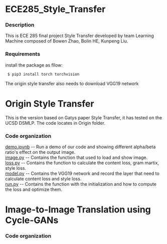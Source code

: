 # ECE285_Style_Transfer


### Description
This is ECE 285 final project Style Transfer developed by team Learning Machine composed of Bowen Zhao, Bolin HE, Kunpeng Liu.

### Requirements

install the package as fllow:
```
 $ pip3 install torch torchvision  
```
The origin style transfer also needs to download VGG19 network  
  
  
  
Origin Style Transfer
===========
This is the version based on Gatys paper Style Transfer, it has tested on the UCSD DSMLP.
The code locates in Origin folder.

### Code organization

[demo.ipynb](https://github.com/Soolizo/ECE285_Style-Transfer/blob/master/Origin/Demo.ipynb) -- Run a demo of our code and showing different alpha/beta ratio's effect on the output image.  
[image.py](https://github.com/Soolizo/ECE285_Style-Transfer/blob/master/Origin/image.py) -- Contains the function that used to load and show image.  
[loss.py](https://github.com/Soolizo/ECE285_Style-Transfer/blob/master/Origin/loss.py) -- Contains the function to calculate the content loss, gram martix, style loss.  
[model.py](https://github.com/Soolizo/ECE285_Style-Transfer/blob/master/Origin/model.py) -- Contains the VGG19 network and record the layer that need to calculate content loss and style loss.  
[run.py](https://github.com/Soolizo/ECE285_Style-Transfer/blob/master/Origin/run.py) -- Contains the function with the initialization and how to compute the loss and optimize them.  
  
  
  
Image-to-Image Translation using Cycle-GANs
===========



### Code organization


